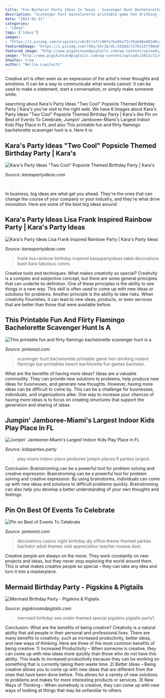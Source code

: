 ```yaml
---
title: "Fun Bachelor Party Ideas In Texas - Scavenger Hunt Bachelorette Printable Game Hen Drinking Instant Flamingo Bar Printables Beach Bachlorette Fun Games Bachelor"
description: "Scavenger hunt bachelorette printable game hen drinking instant flamingo bar printables beach bachlorette fun games bachelor"
date: "2023-02-11"
categories:
- "ideas"
tags: ["ideas"]
images:
- "https://i.pinimg.com/originals/c0/6f/e7/c06fe7ba95e72cf6ab46e482d0ccab86.jpg"
featuredImage: "https://i.pinimg.com/736x/19/1b/dc/191bdcf276215f788e07d63725d61637.jpg"
featured_image: "http://www.pigskinsandpigtails.com/wp-content/uploads/2013/11/mermaid-party1.jpg"
image: "http://www.pigskinsandpigtails.com/wp-content/uploads/2013/11/mermaid-party1.jpg"
ShowToc: true
author: "Nellie Lueilwitz"
---
```



Creative art is often seen as an expression of the artist's inner thoughts and emotions. It can be a way to communicate what words cannot. It can be used to make a statement, start a conversation, or simply make someone smile.

	

		
searching about Kara&#039;s Party Ideas &quot;Two Cool&quot; Popsicle Themed Birthday Party | Kara&#039;s you've visit to the right web. We have 6 Images about Kara&#039;s Party Ideas &quot;Two Cool&quot; Popsicle Themed Birthday Party | Kara&#039;s like Pin on Best of Events To Celebrate, Jumpin&#039; Jamboree-Miami&#039;s Largest Indoor Kids Play Place in FL and also This printable fun and flirty flamingo bachelorette scavenger hunt is a. Here it is:
		
    
## Kara&#039;s Party Ideas &quot;Two Cool&quot; Popsicle Themed Birthday Party | Kara&#039;s

<img loading=lazy src="https://karaspartyideas.com/wp-content/uploads/2017/07/22Two-Cool22-Popsicle-Themed-Birthday-Party-via-Karas-Party-Ideas-KarasPartyIdeas.com29-683x1024.jpg" onerror="this.onerror=null;this.src='https://tse1.mm.bing.net/th?id=OIP.7mjxKmtJip_R03Sf9blfAwHaLG&amp;pid=15.1';" alt="Kara&#039;s Party Ideas &quot;Two Cool&quot; Popsicle Themed Birthday Party | Kara&#039;s">

_Source: karaspartyideas.com_

>. 

	

In business, big ideas are what get you ahead. They're the ones that can change the course of your company or your industry, and they're what drive innovation. Here are some of the best big ideas around:

    
## Kara&#039;s Party Ideas Lisa Frank Inspired Rainbow Party | Kara&#039;s Party Ideas

<img loading=lazy src="http://karaspartyideas.com/wp-content/uploads/2017/11/Lisa-Frank-Inspired-Rainbow-Party-via-Karas-Party-Ideas-KarasPartyIdeas.com24.jpg" onerror="this.onerror=null;this.src='https://tse3.mm.bing.net/th?id=OIP.bxc3z_KG8GvJ13_uJs8aZgDMEy&amp;pid=15.1';" alt="Kara&#039;s Party Ideas Lisa Frank Inspired Rainbow Party | Kara&#039;s Party Ideas">

_Source: karaspartyideas.com_

>frank lisa rainbow birthday inspired karaspartyideas table decorations bash kara fabulous colors. 

	

Creative tools and techniques: What makes creativity so special?
Creativity is a complex and subjective concept, but there are some general principles that can underlie its definition. One of these principles is the ability to see things in a new way. This skill is often used to come up with new ideas or solutions for problems. Another principle is the ability to take risks. When creativity flourishes, it can lead to new ideas, products, or even services that are better than those that were available before.

    
## This Printable Fun And Flirty Flamingo Bachelorette Scavenger Hunt Is A

<img loading=lazy src="https://i.pinimg.com/originals/c0/6f/e7/c06fe7ba95e72cf6ab46e482d0ccab86.jpg" onerror="this.onerror=null;this.src='https://tse3.mm.bing.net/th?id=OIP.2OR-Jebn49ehlUwUq9yuIQHaKX&amp;pid=15.1';" alt="This printable fun and flirty flamingo bachelorette scavenger hunt is a">

_Source: pinterest.com_

>scavenger hunt bachelorette printable game hen drinking instant flamingo bar printables beach bachlorette fun games bachelor. 

	

What are the benefits of having more ideas?
Ideas are a valuable commodity. They can provide new solutions to problems, help produce new ideas for businesses, and generate new thoughts. However, having more ideas can be difficult to come by. This can be a challenge for businesses, individuals, and organizations alike. One way to increase your chances of having more ideas is to focus on creating structures that support the generation and sharing of ideas.

    
## Jumpin&#039; Jamboree-Miami&#039;s Largest Indoor Kids Play Place In FL

<img loading=lazy src="https://www.kidsparties.party/uploads/images/jumpin-jamboree-kids-play-places-fl.jpg" onerror="this.onerror=null;this.src='https://tse4.mm.bing.net/th?id=OIP.7HJglSSzHrwPM9UvtK3YWwHaEo&amp;pid=15.1';" alt="Jumpin&#039; Jamboree-Miami&#039;s Largest Indoor Kids Play Place in FL">

_Source: kidsparties.party_

>play miami indoor place jamboree jumpin places fl parties largest. 

	

Conclusion: Brainstroming can be a powerful tool for problem solving and creative expression.
Brainstroming can be a powerful tool for problem solving and creative expression. By using brainstorms, individuals can come up with new ideas and solutions to difficult problems quickly. Brainstroming can also help you develop a better understanding of your own thoughts and feelings.

    
## Pin On Best Of Events To Celebrate

<img loading=lazy src="https://i.pinimg.com/736x/19/1b/dc/191bdcf276215f788e07d63725d61637.jpg" onerror="this.onerror=null;this.src='https://tse4.mm.bing.net/th?id=OIP.ihwEvumjH1BW3S5gleHJlgHaLG&amp;pid=15.1';" alt="Pin on Best of Events To Celebrate">

_Source: pinterest.com_

>decorations casino night birthday diy office theme themed parties bachelor adult themes visit appreciation teacher moana door. 

	

Creative people are always on the move. They work constantly on new projects and ideas, but they never stop exploring the world around them. This is what makes creative people so special – they can take any idea and turn it into a masterpiece.

    
## Mermaid Birthday Party - Pigskins &amp; Pigtails

<img loading=lazy src="http://www.pigskinsandpigtails.com/wp-content/uploads/2013/11/mermaid-party1.jpg" onerror="this.onerror=null;this.src='https://tse2.mm.bing.net/th?id=OIP.G774ozDRXqusq9RluamLpgHaLZ&amp;pid=15.1';" alt="Mermaid Birthday Party - Pigskins &amp; Pigtails">

_Source: pigskinsandpigtails.com_

>mermaid birthday sea under themed special pigskins pigtails party1. 

	

Conclusion: What are the benefits of being creative?
Creativity is a natural ability that aid people in their personal and professional lives. There are many benefits to creativity, such as increased productivity, better ideas, and new ways of thinking. Here are three of the most common benefits of being creative: 1) Increased Productivity – When someone is creative, they can come up with new ideas more quickly than those who do not have this ability. This leads to increased productivity because they can be working on something that is currently taking them waste time. 2) Better Ideas – Being creative allows you to come up with new ideas that are different from the ones that have been done before. This allows for a variety of new solutions to problems and makes for more interesting products or services. 3) New Ways of Thinking – When somebody is creative, they can come up with new ways of looking at things that may be unfamiliar to others.

